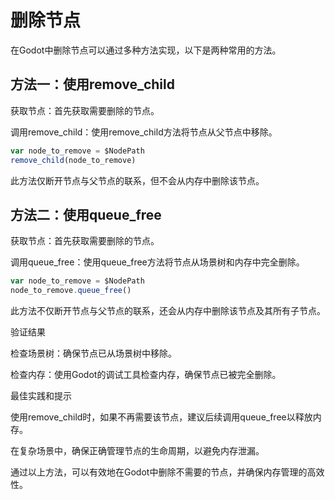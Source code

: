 # 删除节点

在Godot中删除节点可以通过多种方法实现，以下是两种常用的方法。

## 方法一：使用remove_child

获取节点：首先获取需要删除的节点。

调用remove_child：使用remove_child方法将节点从父节点中移除。

```js
var node_to_remove = $NodePath
remove_child(node_to_remove)
```

此方法仅断开节点与父节点的联系，但不会从内存中删除该节点。

## 方法二：使用queue_free

获取节点：首先获取需要删除的节点。

调用queue_free：使用queue_free方法将节点从场景树和内存中完全删除。

```js
var node_to_remove = $NodePath
node_to_remove.queue_free()
```

此方法不仅断开节点与父节点的联系，还会从内存中删除该节点及其所有子节点。

验证结果

检查场景树：确保节点已从场景树中移除。

检查内存：使用Godot的调试工具检查内存，确保节点已被完全删除。

最佳实践和提示

使用remove_child时，如果不再需要该节点，建议后续调用queue_free以释放内存。

在复杂场景中，确保正确管理节点的生命周期，以避免内存泄漏。

通过以上方法，可以有效地在Godot中删除不需要的节点，并确保内存管理的高效性。